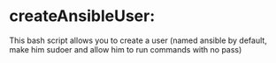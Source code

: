 # createAnsibleUser:
This bash script allows you to create a user (named ansible by default, make him sudoer and allow him to run commands with no pass)
